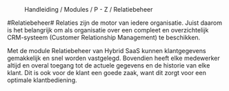 <properties>
	<page>
		<title>Relatiebeheer</title>
	</page>
	<menu>
		<position>Handleiding / Modules / P - Z / Relatiebeheer</position> 
		<title>Introductie</title>
	</menu>
</properties>

#Relatiebeheer#
<description>Relaties zijn de motor van iedere organisatie. Juist daarom is het belangrijk om als organisatie over een compleet en overzichtelijk CRM-systeem (Customer Relationship Management) te beschikken.

Met de module Relatiebeheer van Hybrid SaaS kunnen klantgegevens gemakkelijk en snel worden vastgelegd. Bovendien heeft elke medewerker altijd en overal toegang tot de actuele gegevens en de historie van elke klant. Dit is ook voor de klant een goede zaak, want dit zorgt voor een optimale klantbediening.
</description>
